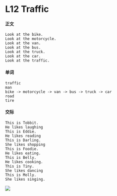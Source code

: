 # L12 Traffic

#### 正文

    Look at the bike.
    Look at the motorcycle.
    Look at the van.
    Look at the bus.
    Look at the truck.
    Look at the car.
    Look at the traffic.

#### 单词

    traffic
    man
    bike -> motorcycle -> van -> bus -> truck -> car
    road
    tire

#### 交际

    This is Tobbit.
    He likes laughing
    This is Eddie.
    He likes reading
    This is Darling.
    She likes shopping
    This is Foodie.
    He likes eating.
    This is Belly.
    He likes cooking.
    This is Tiny.
    She likes dancing
    This is Molly.
    She likes singing.


![](D:\github\javascript\寒假英语\l12.jpg)